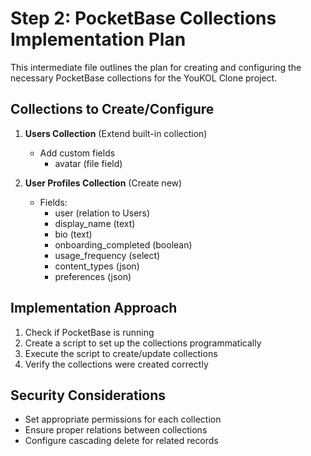 # Step 2: PocketBase Collections Implementation Plan

This intermediate file outlines the plan for creating and configuring the necessary PocketBase collections for the YouKOL Clone project.

## Collections to Create/Configure

1. **Users Collection** (Extend built-in collection)
   - Add custom fields
     - avatar (file field)

2. **User Profiles Collection** (Create new)
   - Fields:
     - user (relation to Users)
     - display_name (text)
     - bio (text)
     - onboarding_completed (boolean)
     - usage_frequency (select)
     - content_types (json)
     - preferences (json)

## Implementation Approach

1. Check if PocketBase is running
2. Create a script to set up the collections programmatically
3. Execute the script to create/update collections
4. Verify the collections were created correctly

## Security Considerations

- Set appropriate permissions for each collection
- Ensure proper relations between collections
- Configure cascading delete for related records 